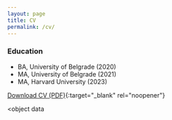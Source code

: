 ```yaml
---
layout: page
title: CV
permalink: /cv/
---
```


### Education
- BA, University of Belgrade (2020) 
- MA, University of Belgrade (2021)
- MA, Harvard University (2023)

[Download CV (PDF)](/cv.pdf){:target="_blank" rel="noopener"}

<object data
